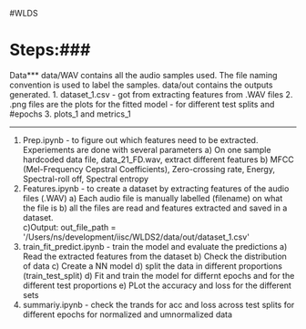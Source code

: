 #WLDS
# Steps:###
Data***
data/WAV contains all the audio samples used. The file naming convention is used to label the samples.
data/out contains the outputs generated.
    1. dataset_1.csv - got from extracting features from .WAV files
    2. .png files are the plots for the fitted model - for different test splits and #epochs
    3. plots_1 and metrics_1
***

1. Prep.ipynb - to figure out which features need to be extracted. Experiements are done with several parameters
        a) On one sample hardcoded data file, data_21_FD.wav, extract different features
        b) MFCC (Mel-Frequency Cepstral Coefficients), Zero-crossing rate, Energy, Spectral-roll off, Spectral entropy  
2. Features.ipynb - to create a dataset by extracting features of the audio files (.WAV)
        a) Each audio file is manually labelled (filename) on what the file is
        b) all the files are read and features extracted and saved in a dataset.  
        c)Output: out_file_path = '/Users/ns/development/iisc/WLDS2/data/out/dataset_1.csv' 
3. train_fit_predict.ipynb - train the model and evaluate the predictions
        a) Read the extracted features from the  dataset
        b) Check the distribution of data
        c) Create a NN model
        d) split the data in different proportions (train_test_split)
        d) Fit and train the model for differnt epochs and for the different test proportions
        e) PLot the accuracy and loss for the different sets
4. summariy.ipynb - check the trands for acc and loss across test splits for different epochs for normalized and umnormalized data




